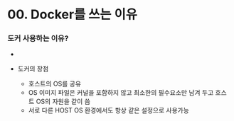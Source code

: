# 00. Docker를 쓰는 이유

### 도커 사용하는 이유?

- 

- 도커의 장점 
  - 호스트의 OS를 공유
  - OS 이미지 파일은 커널을 포함하지 않고 최소한의 필수요소만 남겨 두고 호스트 OS의 자원을 같이 씀
  - 서로 다른 HOST OS 환경에서도 항상 같은 설정으로 사용가능